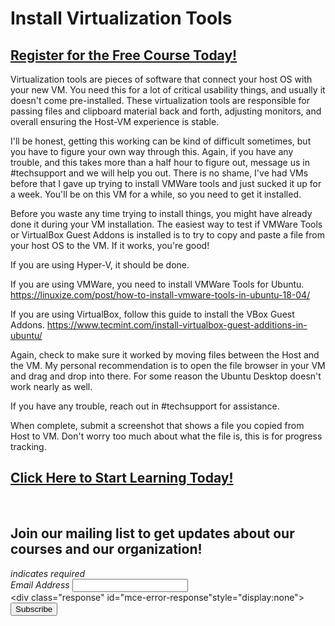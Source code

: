 # Install Virtualization Tools
##  [Register for the Free Course Today!](https://roppers.thinkific.com/courses/computing-fundamentals)
Virtualization tools are pieces of software that connect your host OS with your new VM. You need this for a lot of critical usability things, and usually it doesn't come pre-installed. These virtualization tools are responsible for passing files and clipboard material back and forth, adjusting monitors, and overall ensuring the Host-VM experience is stable.

I'll be honest, getting this working can be kind of difficult sometimes, but you have to figure your own way through this. Again, if you have any trouble, and this takes more than a half hour to figure out, message us in #techsupport and we will help you out. There is no shame, I've had VMs before that I gave up trying to install VMWare tools and just sucked it up for a week. You'll be on this VM for a while, so you need to get it installed.

Before you waste any time trying to install things, you might have already done it during your VM installation. The easiest way to test if VMWare Tools or VirtualBox Guest Addons is installed is to try to copy and paste a file from your host OS to the VM. If it works, you're good!

If you are using Hyper-V, it should be done.

If you are using VMWare, you need to install VMWare Tools for Ubuntu. <https://linuxize.com/post/how-to-install-vmware-tools-in-ubuntu-18-04/>

If you are using VirtualBox, follow this guide to install the VBox Guest Addons. <https://www.tecmint.com/install-virtualbox-guest-additions-in-ubuntu/>

Again, check to make sure it worked by moving files between the Host and the VM. My personal recommendation is to open the file browser in your VM and drag and drop into there. For some reason the Ubuntu Desktop doesn't work nearly as well.

If you have any trouble, reach out in #techsupport for assistance.

When complete, submit a screenshot that shows a file you copied from Host to VM. Don't worry too much about what the file is, this is for progress tracking.

##  [Click Here to Start Learning Today!](https://roppers.thinkific.com/courses/computing-fundamentals)
<br><div id="mc_embed_signup"><form action="https://gmail.us5.list-manage.com/subscribe/post?u=4d03cc5db483966f7e0fe17cc&amp;id=8d9620c4b7" method="post" id="mc-embedded-subscribe-form" name="mc-embedded-subscribe-form" class="validate" target="_blank" novalidate>  <div id="mc_embed_signup_scroll"><h2>Join our mailing list to get updates about our courses and our organization!</h2><div class="indicates-required"><span class="asterisk">*</span> indicates required</div><div class="mc-field-group">	<label for="mce-EMAIL">Email Address  <span class="asterisk">*</span></label>	<input type="email" value="" name="EMAIL" class="required email" id="mce-EMAIL"></div>	<div id="mce-responses" class="clear">		<div class="response" id="mce-error-response"style="display:none"></div>		<div class="response" id="mce-success-response" style="display:none"></div>	</div>    <!-- real people should not fill this in and expect good things - do not remove this or risk form bot signups-->    <div style="position: absolute; left: -5000px;" aria-hidden="true"><input type="text" name="b_4d03cc5db483966f7e0fe17cc_8d9620c4b7" tabindex="-1" value=""></div>    <div class="clear"><input type="submit" value="Subscribe" name="subscribe" id="mc-embedded-subscribe" class="button"></div>    </div></form></div><script type="text/javascript" src="//s3.amazonaws.com/downloads.mailchimp.com/js/mc-validate.js"></script><script type="text/javascript">(function($) {window.fnames = new Array(); window.ftypes = newArray();fnames[0]="EMAIL";ftypes[0]="email";}(jQuery));var $mcj = jQuery.noConflict(true);</script><!--End mc_embed_signup-->